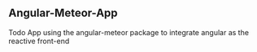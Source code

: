 ## Angular-Meteor-App

 Todo App using the angular-meteor package to integrate angular as the reactive front-end
